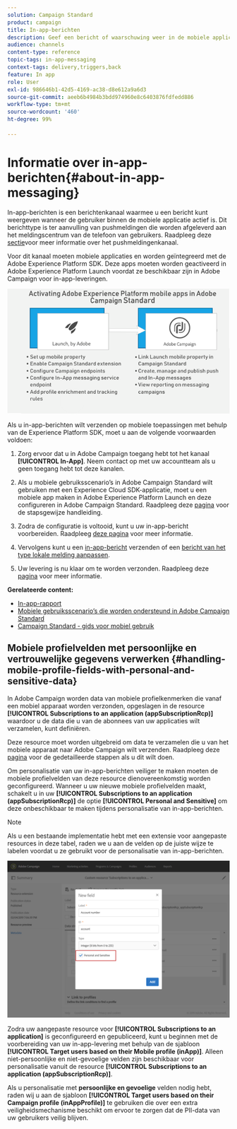 ```yaml
---
solution: Campaign Standard
product: campaign
title: In-app-berichten
description: Geef een bericht of waarschuwing weer in de mobiele applicatie met in-app-berichten.
audience: channels
content-type: reference
topic-tags: in-app-messaging
context-tags: delivery,triggers,back
feature: In app
role: User
exl-id: 986646b1-42d5-4169-ac38-d8e612a9a6d3
source-git-commit: aeeb6b4984b3bdd974960e8c6403876fdfedd886
workflow-type: tm+mt
source-wordcount: '460'
ht-degree: 99%

---
```


# Informatie over in-app-berichten{#about-in-app-messaging}

In-app-berichten is een berichtenkanaal waarmee u een bericht kunt weergeven wanneer de gebruiker binnen de mobiele applicatie actief is. Dit berichttype is ter aanvulling van pushmeldingen die worden afgeleverd aan het meldingscentrum van de telefoon van gebruikers. Raadpleeg deze [sectie](../../channels/using/about-push-notifications.md)voor meer informatie over het pushmeldingenkanaal.

Voor dit kanaal moeten mobiele applicaties en worden geïntegreerd met de Adobe Experience Platform SDK. Deze apps moeten worden geactiveerd in Adobe Experience Platform Launch voordat ze beschikbaar zijn in Adobe Campaign voor in-app-leveringen.

![](assets/launch_campaign.png)

Als u in-app-berichten wilt verzenden op mobiele toepassingen met behulp van de Experience Platform SDK, moet u aan de volgende voorwaarden voldoen:

1. Zorg ervoor dat u in Adobe Campaign toegang hebt tot het kanaal **[!UICONTROL In-App]**. Neem contact op met uw accountteam als u geen toegang hebt tot deze kanalen.

1. Als u mobiele gebruiksscenario’s in Adobe Campaign Standard wilt gebruiken met een Experience Cloud SDK-applicatie, moet u een mobiele app maken in Adobe Experience Platform Launch en deze configureren in Adobe Campaign Standard. Raadpleeg deze [pagina](https://helpx.adobe.com/nl/campaign/kb/configuring-app-sdk.html) voor de stapsgewijze handleiding.

1. Zodra de configuratie is voltooid, kunt u uw in-app-bericht voorbereiden. Raadpleeg [deze pagina](../../channels/using/preparing-and-sending-an-in-app-message.md#preparing-your-in-app-message) voor meer informatie.

1. Vervolgens kunt u een [in-app-bericht](../../channels/using/customizing-an-in-app-message.md) verzenden of een [bericht van het type lokale melding aanpassen](../../channels/using/customizing-an-in-app-message.md#customizing-a-local-notification-message-type).

1. Uw levering is nu klaar om te worden verzonden. Raadpleeg deze [pagina](../../channels/using/preparing-and-sending-an-in-app-message.md#sending-your-in-app-message) voor meer informatie.

**Gerelateerde content:**

* [In-app-rapport](../../reporting/using/in-app-report.md)
* [Mobiele gebruiksscenario’s die worden ondersteund in Adobe Campaign Standard](https://helpx.adobe.com/campaign/kb/configure-launch-rules-acs-use-cases.html)
* [Campaign Standard - gids voor mobiel gebruik](https://helpx.adobe.com/campaign/kb/acs-mobile.html)

## Mobiele profielvelden met persoonlijke en vertrouwelijke gegevens verwerken {#handling-mobile-profile-fields-with-personal-and-sensitive-data}

In Adobe Campaign worden data van mobiele profielkenmerken die vanaf een mobiel apparaat worden verzonden, opgeslagen in de resource **[!UICONTROL Subscriptions to an application (appSubscriptionRcp)]** waardoor u de data die u van de abonnees van uw applicaties wilt verzamelen, kunt definiëren.

Deze resource moet worden uitgebreid om data te verzamelen die u van het mobiele apparaat naar Adobe Campaign wilt verzenden. Raadpleeg deze [pagina](../../developing/using/extending-the-subscriptions-to-an-application-resource.md) voor de gedetailleerde stappen als u dit wilt doen.

Om personalisatie van uw in-app-berichten veiliger te maken moeten de mobiele profielvelden van deze resource dienovereenkomstig worden geconfigureerd. Wanneer u uw nieuwe mobiele profielvelden maakt, schakelt u in uw **[!UICONTROL Subscriptions to an application (appSubscriptionRcp)]** de optie **[!UICONTROL Personal and Sensitive]** om deze onbeschikbaar te maken tijdens personalisatie van in-app-berichten.

>[!NOTE]
>
>Als u een bestaande implementatie hebt met een extensie voor aangepaste resources in deze tabel, raden we u aan de velden op de juiste wijze te labelen voordat u ze gebruikt voor de personalisatie van in-app-berichten.

![](assets/in_app_personal_data_2.png)

Zodra uw aangepaste resource voor **[!UICONTROL Subscriptions to an application]** is geconfigureerd en gepubliceerd, kunt u beginnen met de voorbereiding van uw in-app-levering met behulp van de sjabloon **[!UICONTROL Target users based on their Mobile profile (inApp)]**. Alleen niet-persoonlijke en niet-gevoelige velden zijn beschikbaar voor personalisatie vanuit de resource **[!UICONTROL Subscriptions to an application (appSubscriptionRcp)]**.

Als u personalisatie met **persoonlijke en gevoelige** velden nodig hebt, raden wij u aan de sjabloon **[!UICONTROL Target users based on their Campaign profile (inAppProfile)]** te gebruiken die over een extra veiligheidsmechanisme beschikt om ervoor te zorgen dat de PII-data van uw gebruikers veilig blijven.